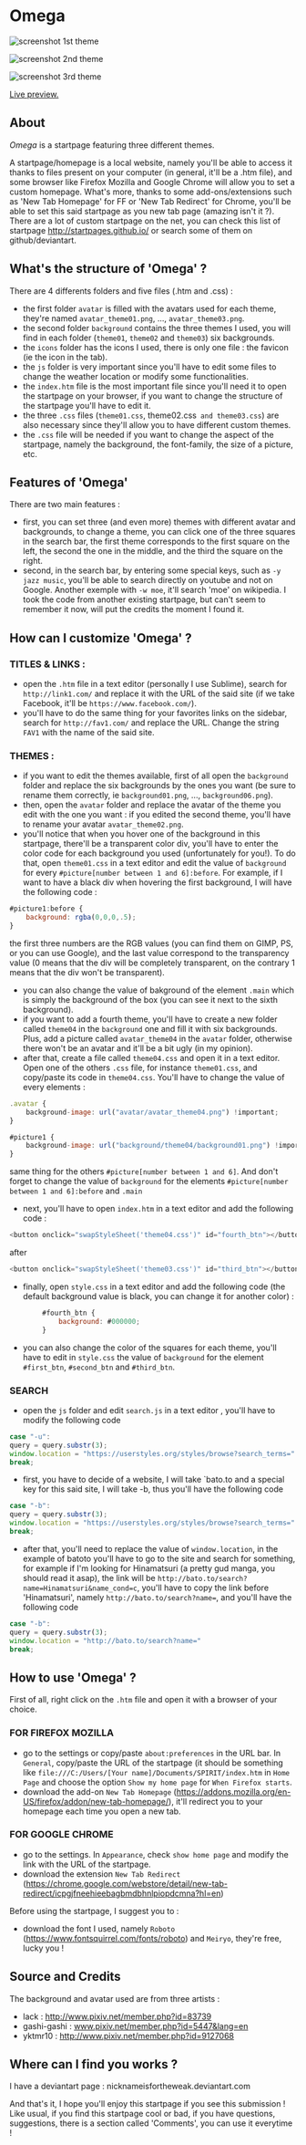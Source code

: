 # Omega

![screenshot](https://s1.gifyu.com/images/Screenshot-1196.png)
1st theme

![screenshot](https://s1.gifyu.com/images/Screenshot-1195.png)
2nd theme

![screenshot](https://s1.gifyu.com/images/Screenshot-1198.png)
3rd theme

[Live preview.](https://catgrills.github.io/Omega/)

About
-------------------------------

<i>Omega</i> is a startpage featuring three different themes.

A startpage/homepage is a local website, namely you'll be able to access it thanks to files present on your computer (in general, it'll be a .htm file), and some browser like Firefox Mozilla and Google Chrome will allow you to set a custom homepage. What's more, thanks to some add-ons/extensions such as 'New Tab Homepage' for FF or 'New Tab Redirect' for Chrome, you'll be able to set this said startpage as you new tab page (amazing isn't it ?). There are a lot of custom startpage on the net, you can check this list of startpage http://startpages.github.io/ or search some of them on github/deviantart. 


What's the structure of 'Omega' ?
-------------------------------

There are 4 differents folders and five files (.htm and .css) : 
- the first folder `avatar` is filled with the avatars used for each theme, they're named `avatar_theme01.png`, ..., `avatar_theme03.png`.
- the second folder `background` contains the three themes I used, you will find in each folder (`theme01`, `theme02` and `theme03`) six backgrounds.
- the `icons` folder has the icons I used, there is only one file : the favicon (ie the icon in the tab).
- the `js` folder is very important since you'll have to edit some files to change the weather location or modify some functionalities.
- the `index.htm` file is the most important file since you'll need it to open the startpage on your browser, if you want to change the structure of the startpage you'll have to edit it.
- the three `.css` files (`theme01.css`, theme02.css` and theme03.css`) are also necessary since they'll allow you to have different custom themes.
- the `.css` file will be needed if you want to change the aspect of the startpage, namely the background, the font-family, the size of a picture, etc.


Features of 'Omega'
-------------------------------

There are two main features :
- first, you can set three (and even more) themes with different avatar and backgrounds, to change a theme, you can click one of the three squares in the search bar, the first theme corresponds to the first square on the left, the second the one in the middle, and the third the square on the right.
- second, in the search bar, by entering some special keys, such as `-y jazz music`, you'll be able to search directly on youtube and not on Google. Another exemple with `-w moe`, it'll search 'moe' on wikipedia. I took the code from another existing startpage, but can't seem to remember it now, will put the credits the moment I found it.

How can I customize 'Omega' ?
-------------------------------

### TITLES & LINKS :
- open the `.htm` file in a text editor (personally I use Sublime), search for `http://link1.com/` and replace it with the URL of the said site (if we take Facebook, it'll be `https://www.facebook.com/`).
- you'll have to do the same thing for your favorites links on the sidebar, search for `http://fav1.com/` and replace the URL. Change the string `FAV1` with the name of the said site.

### THEMES :
- if you want to edit the themes available, first of all open the `background` folder and replace the six backgrounds by the ones you want (be sure to rename them correctly, ie `background01.png`, ..., `background06.png`).
- then, open the `avatar` folder and replace the avatar of the theme you edit with the one you want : if you edited the second theme, you'll have to rename your avatar `avatar_theme02.png`.
- you'll notice that when you hover one of the background in this startpage, there'll be a transparent color div, you'll have to enter the color code for each background you used (unfortunately for you!). To do that, open `theme01.css` in a text editor and edit the value of `background` for every `#picture[number between 1 and 6]:before`. For example, if I want to have a black div when hovering the first background, I will have the following code : 

``` javascript
#picture1:before {
	background: rgba(0,0,0,.5);
}
```
the first three numbers are the RGB values (you can find them on GIMP, PS, or you can use Google), and the last value correspond to the transparency value (0 means that the div will be completely transparent, on the contrary 1 means that the div won't be transparent).

- you can also change the value of bakground of the element `.main` which is simply the background of the box (you can see it next to the sixth background).
- if you want to add a fourth theme, you'll have to create a new folder called `theme04` in the `background` one and fill it with six backgrounds. Plus, add a picture called `avatar_theme04` in the `avatar` folder, otherwise there won't be an avatar and it'll be a bit ugly (in my opinion).
- after that, create a file called `theme04.css` and open it in a text editor. Open one of the others `.css` file, for instance `theme01.css`, and copy/paste its code in `theme04.css`.
You'll have to change the value of every elements :

``` javascript 
.avatar {
	background-image: url("avatar/avatar_theme04.png") !important;
}
```

``` javascript 
#picture1 {
	background-image: url("background/theme04/background01.png") !important;
}
```
same thing for the others `#picture[number between 1 and 6]`. And don't forget to change the value of `background` for the elements `#picture[number between 1 and 6]:before` and `.main`

- next, you'll have to open `index.htm` in a text editor and add the following code :

``` javascript 
<button onclick="swapStyleSheet('theme04.css')" id="fourth_btn"></button>
```

after 


``` javascript 
<button onclick="swapStyleSheet('theme03.css')" id="third_btn"></button>
```

- finally, open `style.css` in a text editor and add the following code (the default background value is black, you can change it for another color) :

``` javascript
		#fourth_btn {
			background: #000000;
		}
``` 

- you can also change the color of the squares for each theme, you'll have to edit in `style.css` the value of `background` for the element `#first_btn`, `#second_btn` and `#third_btn`.

### SEARCH 
- open the `js` folder and edit `search.js` in a text editor , you'll have to modify the following code 
``` javascript
case "-u":
query = query.substr(3);
window.location = "https://userstyles.org/styles/browse?search_terms=" 
break;
```
- first, you have to decide of a website, I will take `bato.to and a special key for this said site, I will take -b, thus you'll have the following code

``` javascript
case "-b":
query = query.substr(3);
window.location = "https://userstyles.org/styles/browse?search_terms=" 
break;
```
- after that, you'll need to replace the value of `window.location`, in the example of batoto you'll have to go to the site and search for something, for example if I'm looking for Hinamatsuri (a pretty gud manga, you should read it asap), the link will be `http://bato.to/search?name=Hinamatsuri&name_cond=c`, you'll have to copy the link before 'Hinamatsuri', namely `http://bato.to/search?name=`, and you'll have the following code 

``` javascript
case "-b":
query = query.substr(3);
window.location = "http://bato.to/search?name=" 
break;
```
How to use 'Omega' ?
-------------------------------
First of all, right click on the `.htm` file and open it with a browser of your choice.

### FOR FIREFOX MOZILLA
- go to the settings or copy/paste `about:preferences` in the URL bar. In `General`, copy/paste the URL of the startpage (it should be something like `file:///C:/Users/[Your name]/Documents/SPIRIT/index.htm` in `Home Page` and choose the option `Show my home page` for `When Firefox starts`.
- download the add-on `New Tab Homepage` (https://addons.mozilla.org/en-US/firefox/addon/new-tab-homepage/), it'll redirect you to your homepage each time you open a new tab.

### FOR GOOGLE CHROME
- go to the settings. In `Appearance`, check `show home page` and modify the link with the URL of the startpage.
- download the extension `New Tab Redirect` (https://chrome.google.com/webstore/detail/new-tab-redirect/icpgjfneehieebagbmdbhnlpiopdcmna?hl=en)

Before using the startpage, I suggest you to :
- download the font I used, namely `Roboto` (https://www.fontsquirrel.com/fonts/roboto) and `Meiryo`, they're free, lucky you !

Source and Credits
-------------------------------
The background and avatar used are from three artists :
- lack : http://www.pixiv.net/member.php?id=83739
- gashi-gashi : www.pixiv.net/member.php?id=5447&lang=en
- yktmr10 : http://www.pixiv.net/member.php?id=9127068

Where can I find you works ?
-------------------------------

I have a deviantart page : nicknameisfortheweak.deviantart.com

And that's it, I hope you'll enjoy this startpage if you see this submission ! Like usual, if you find this startpage cool or bad, if you have questions, suggestions, there is a section called 'Comments', you can use it everytime !
